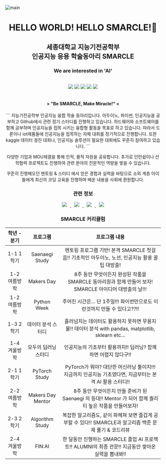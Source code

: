 
![main](https://user-images.githubusercontent.com/69383800/176370590-b1f1e6ee-54d8-498b-b4ab-8532ff76bd4c.jpg)

<div align=center>
 <h1> HELLO WORLD!  HELLO SMARCLE!👋 </h1>
 <h2> 세종대학교 지능기전공학부<br/> 인공지능 응용 학술동아리 SMARCLE </h2>
 <h3>We are interested in 'AI'</h3>
 <br>
 <img src="https://img.shields.io/badge/AI-brightgreen"/>
 <img src="https://img.shields.io/badge/Embedded System-red"/>
 <img src="https://img.shields.io/badge/Arduino-yellow"/>
 <img src="https://img.shields.io/badge/높은참여율-orange"/>
 <img src="https://img.shields.io/badge/정기스터디-blue"/>
 <br>
 <br>
 <h4> > "Be SMARCLE, Make Miracle!" < </h4>
 <p> 
```
지능기전공학부 인공지능 융합 학술 동아리입니다. 아두이노, 파이썬, 인공지능을 공부하고  Github에서 관련 정기 스터디를 진행하고 있습니다. 하드웨어와 소프트웨어를 함께 공부하며 인공지능을 접목 시키는 융합형 활동을 목표로 하고 있습니다. 따라서 드론이나 iot제품들에 인공지능을 접목하는 자체 대회를 정기적으로 진행합니다. 또한 kaggle 데이터 경진 대회나, 인공지능 솔루션이 필요한 대회에도 꾸준히 참여하고 있습니다.
```

다양한 기업과 MOU체결을 통해 인적, 물적 자원을 공유합니다. 추가로 인턴쉽이나 산학협력 프로젝트도 진행하여 관련 분야의 전문적인 역량을 쌓을 수 있습니다.

꾸준히 진행해오던 멘토링 & 스터디 에서 얻은 경험과 실력을 바탕으로 소외 계층 아이들에게 최신의 코딩 교육을 진행하며 배운 내용을 사회에 환원합니다.</p>
 
 <h3>관련 정보</h3>
 <a href="https://www.smarcle.dev/">
    <img 
        src="http://img.shields.io/badge/-SMARCLE%20Page-655ced?style=flat&link=https://www.smarcle.dev/"
        style="height : auto; margin-left : 10px; margin-right : 10px;"/>
 </a>
 <a href="https://instagram.com/sejongsmarcle">
    <img 
        src="http://img.shields.io/badge/-Instagram-black?style=flat&logo=Instagram&link=https://instagram.com/sejongsmarcle/"
        style="height : auto; margin-left : 10px; margin-right : 10px;"/>
 </a>
  <a href="https://www.youtube.com/channel/UCxPZRmnp-Fuw5S_NEXaML4w">
    <img 
        src="http://img.shields.io/badge/-Youtube-red?style=flat&logo=YouTube&link=https://www.youtube.com/channel/UCxPZRmnp-Fuw5S_NEXaML4w"
        style="height : auto; margin-left : 10px; margin-right : 10px;"/>
 </a>
 <a href="https://smarcle.notion.site/SMARCLE-1036b00eb74e48d3ad0c48b34de93771">
    <img 
        src="http://img.shields.io/badge/-Notion-blue?style=flat&logo=Notion&link=https://smarcle.notion.site/SMARCLE-1036b00eb74e48d3ad0c48b34de93771"
        style="height : auto; margin-left : 10px; margin-right : 10px;"/>
 </a>
 
 <h3>SMARCLE 커리큘럼</h3>
  
  | 학년 - 분기 | 프로그램 | 프로그램 내용 |
  | :---: | :----: | :-----------: |
  | 1-1 1학기 | Saenaegi Study | 멘토링 프로그램 기반! 본격 SMARCLE 첫걸음!! 기초적인 아두이노, 노션, 인공지능 활용 꿀팁 대방출! | 
  | 1-2 여름방학 | Makers Day | 8주 동안 무엇이든지 완성된 작품을 SMARCLE 동아리원과 함께 만들어 보자! SMARCLE 아이디어 대방출의 날!!!  |
  | 1-2 여름방학 | Python Week | 주어진 시간은… 단 1주일!!! 파이썬만으로도 이런것까지 만들 수 있다고??!! |
  | 1-3 2학기 | 데이터 분석 스터디 | 흘러넘치는 데이터도 활용하지 못하면 무용지물!! 데이터 분석 with pandas, matplotlib, sklearn etc… |
  | 1-4 겨울방학 | 모두의 딥러닝 스터디 | 인공지능의 기초부터 활용까지!! 딥러닝? 함께 하면 어렵지 않다구!! |
  | 2-1 1학기 | PyTorch Study | PyTorch가 뭐야? 대단한 머신러닝 툴이지!!! 지금까지 인공지능 기초였다면, 지금부터는 본격 AI 활용 스터디!! | 
  | 2-2 여름방학 | Makers Day Mentor | 8주 동안 무엇이든지 만들 준비가 된 Saenaegi 의 등대!! Mentor 가 되어 함께 퀄리티 높은 작품을 만들어보자!|
  | 2-3 2학기 | Algorithm Study | 복잡한 알고리즘도, 같이 파헤쳐 보면 즐겁게 공부할 수 있다!! SMARCLE과 알고리즘 백준 문제 풀기 & 코드리뷰 |
  | 2-4 겨울방학 | FIN:AI | 한 달동안 진행하는 SMARCLE 졸업 AI 프로젝트!! ALUMNI의 최종 관문!! 지금동안 쌓아온 실력을 뽐내봐!! |


</div>




